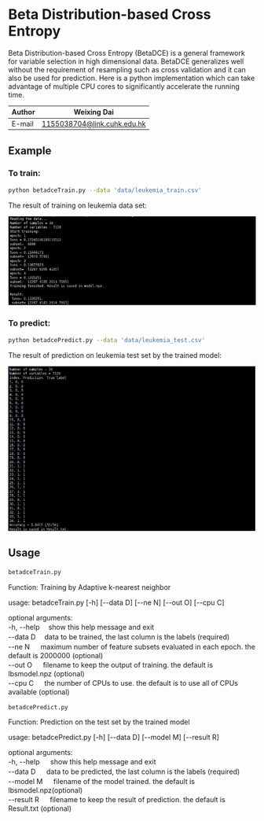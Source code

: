 ﻿# Beta Distribution-based Cross Entropy

Beta Distribution-based Cross Entropy (BetaDCE) is a general framework for variable selection in high dimensional data. BetaDCE generalizes well without the requirement of resampling such as cross validation and it can also be used for prediction. Here is a python implementation which can take advantage of multiple CPU cores to significantly accelerate the running time.

|Author|Weixing Dai|
|---|---
|E-mail|1155038704@link.cuhk.edu.hk

## Example

### To train:

```Bash
python betadceTrain.py --data 'data/leukemia_train.csv'
```
The result of training on leukemia data set:

![github](https://github.com/mlalgorithm/imageache/blob/master/aknn_train.png)  

### To predict:

```Bash
python betadcePredict.py --data 'data/leukemia_test.csv'
```
The result of prediction on leukemia test set by the trained model:

![github](https://github.com/mlalgorithm/imageache/blob/master/aknn_test.png)  

## Usage
```Bash
betadceTrain.py
```
Function: Training by Adaptive k-nearest neighbor

usage: betadceTrain.py [-h] [--data D] [--ne N] [--out O] [--cpu C]

optional arguments:  
-h, --help　  show this help message and exit  
--data D　    data to be trained, the last column is the labels (required)  
--ne N 　     maximum number of feature subsets evaluated in each epoch. the default is 2000000 (optional)  
--out O 　    filename to keep the output of training. the default is lbsmodel.npz (optional)    
--cpu C 　    the number of CPUs to use. the default is to use all of CPUs available (optional)  

```Bash
betadcePredict.py
```
Function: Prediction on the test set by the trained model 

usage: betadcePredict.py [-h] [--data D] [--model M] [--result R]

optional arguments:  
-h, --help 　 show this help message and exit  
--data D  　  data to be predicted, the last column is the labels (required)  
--model M 　  filename of the model trained. the default is lbsmodel.npz(optional)  
--result R 　 filename to keep the result of prediction. the default is Result.txt (optional)  

